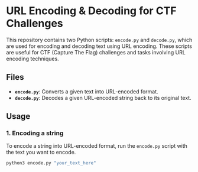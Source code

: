 # URL Encoding & Decoding for CTF Challenges

This repository contains two Python scripts: `encode.py` and `decode.py`, which are used for encoding and decoding text using URL encoding. These scripts are useful for CTF (Capture The Flag) challenges and tasks involving URL encoding techniques.

## Files

- **`encode.py`**: Converts a given text into URL-encoded format.
- **`decode.py`**: Decodes a given URL-encoded string back to its original text.

## Usage

### 1. Encoding a string

To encode a string into URL-encoded format, run the `encode.py` script with the text you want to encode.

```bash
python3 encode.py "your_text_here"
